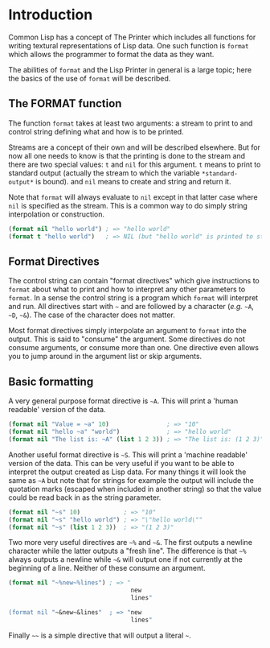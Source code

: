 # Introduction

Common Lisp has a concept of The Printer which includes all functions for writing textural representations of Lisp data. One such function is `format` which allows the programmer to format the data as they want.

The abilities of `format` and the Lisp Printer in general is a large topic; here the basics of the use of `format` will be described.

## The FORMAT function

The function `format` takes at least two arguments: a stream to print to and control string defining what and how is to be printed. 

Streams are a concept of their own and will be described elsewhere. But for now all one needs to know is that the printing is done to the stream and there are two special values: `t` and `nil` for this argument. `t` means to print to standard output (actually the stream to which the variable `*standard-output*` is bound). and `nil` means to create and string and return it.

Note that `format` will always evaluate to `nil` except in that latter case where `nil` is specified as the stream. This is a common way to do simply string interpolation or construction.

```lisp
(format nil "hello world") ; => "hello world"
(format t "hello world")   ; => NIL (but "hello world" is printed to standard output)
```

## Format Directives

The control string can contain "format directives" which give instructions to `format` about what to print and how to interpret any other parameters to `format`. In a sense the control string is a program which `format` will interpret and run. All directives start with `~` and are followed by a character (_e.g._ `~A`, `~D`, `~&`). The case of the character does not matter.

Most format directives simply interpolate an argument to `format` into the output. This is said to "consume" the argument. Some directives do not consume arguments, or consume more than one. One directive even allows you to jump around in the argument list or skip arguments.

## Basic formatting

A very general purpose format directive is `~A`. This will print a 'human readable' version of the data.

```lisp
(format nil "Value = ~a" 10)                ; => "10"
(format nil "hello ~a" "world")             ; => "hello world"
(format nil "The list is: ~A" (list 1 2 3)) ; => "The list is: (1 2 3)"
```

Another useful format directive is `~S`. This will print a 'machine readable' version of the data. This can be very useful if you want to be able to interpret the output created as Lisp data. For many things it will look the same as `~A` but note that for strings for example the output will include the quotation marks (escaped when included in another string) so that the value could be read back in as the string parameter.

```lisp
(format nil "~s" 10)            ; => "10"
(format nil "~s" "hello world") ; => "\"hello world\""
(format nil "~s" (list 1 2 3))  ; => "(1 2 3)"
```

Two more very useful directives are `~%` and `~&`. The first outputs a newline character while the latter outputs a "fresh line". The difference is that `~%` always outputs a newline while `~&` will output one if not currently at the beginning of a line. Neither of these consume an argument.

```lisp
(format nil "~%new~%lines") ; => "
                                  new
                                  lines"

(format nil "~&new~&lines"  ; => "new
                                  lines"
```

Finally `~~` is a simple directive that will output a literal `~`.
